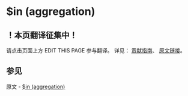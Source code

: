 # $in (aggregation)

## ！本页翻译征集中！

请点击页面上方 EDIT THIS PAGE 参与翻译。
详见：
[贡献指南]( https://github.com/JinMuInfo/MongoDB-Manual-zh/blob/master/CONTRIBUTING.md )、
[原文链接](  https://docs.mongodb.com/manual/reference/operator/aggregation/in/  )。

## 参见

原文 - [$in (aggregation)]( https://docs.mongodb.com/manual/reference/operator/aggregation/in/ )

